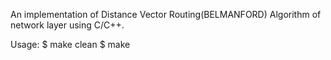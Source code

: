 An implementation of Distance Vector Routing(BELMANFORD) Algorithm of network layer using C/C++.

Usage:
	$ make clean
	$ make
